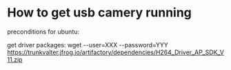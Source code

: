 # How to get usb camery running

preconditions for ubuntu:

get driver packages:
wget --user=XXX --password=YYY https://trunkvalter.jfrog.io/artifactory/dependencies/H264_Driver_AP_SDK_V11.zip
